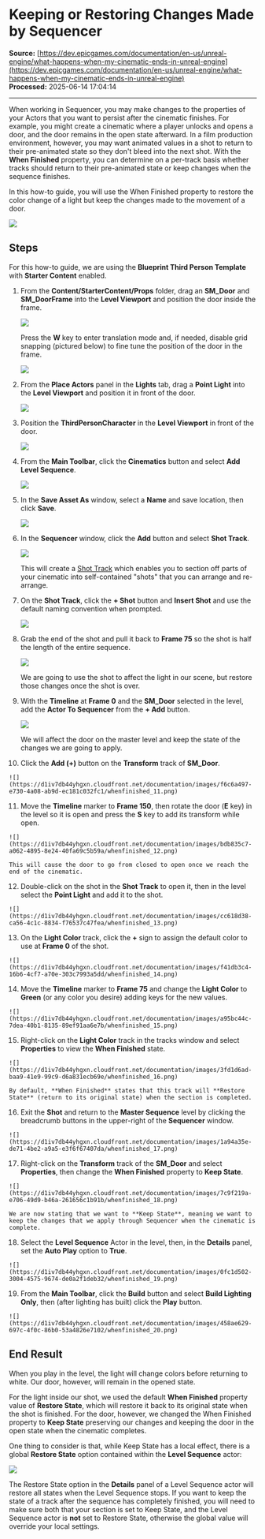 # Keeping or Restoring Changes Made by Sequencer

**Source:** [https://dev.epicgames.com/documentation/en-us/unreal-engine/what-happens-when-my-cinematic-ends-in-unreal-engine](https://dev.epicgames.com/documentation/en-us/unreal-engine/what-happens-when-my-cinematic-ends-in-unreal-engine)  
**Processed:** 2025-06-14 17:04:14

---

When working in Sequencer, you may make changes to the properties of your Actors that you want to persist after the cinematic finishes. For example, you might create a cinematic where a player unlocks and opens a door, and the door remains in the open state afterward. In a film production environment, however, you may want animated values in a shot to return to their pre-animated state so they don't bleed into the next shot. With the **When Finished** property, you can determine on a per-track basis whether tracks should return to their pre-animated state or keep changes when the sequence finishes.

In this how-to guide, you will use the When Finished property to restore the color change of a light but keep the changes made to the movement of a door.

![](https://d1iv7db44yhgxn.cloudfront.net/documentation/images/525bb5f4-0fa7-48eb-914c-85950d1893fb/heroimage.png)

## Steps

For this how-to guide, we are using the **Blueprint Third Person Template** with **Starter Content** enabled.

1.  From the **Content/StarterContent/Props** folder, drag an **SM\_Door** and **SM\_DoorFrame** into the **Level Viewport** and position the door inside the frame.
    
    ![](https://d1iv7db44yhgxn.cloudfront.net/documentation/images/eead49cf-a074-45d6-91b4-7e6ac2bda295/whenfinished_01.png)
    
    Press the **W** key to enter translation mode and, if needed, disable grid snapping (pictured below) to fine tune the position of the door in the frame.
    
    ![](https://d1iv7db44yhgxn.cloudfront.net/documentation/images/83b8abbe-f77b-486c-83eb-ca7c4ae223d1/whenfinished_02.png)
2.  From the **Place Actors** panel in the **Lights** tab, drag a **Point Light** into the **Level Viewport** and position it in front of the door.
    
    ![](https://d1iv7db44yhgxn.cloudfront.net/documentation/images/499c2ffc-b86e-4389-878f-e5f98fd55d29/whenfinished_03.png)
3.  Position the **ThirdPersonCharacter** in the **Level Viewport** in front of the door.
    
    ![](https://d1iv7db44yhgxn.cloudfront.net/documentation/images/36512f19-7f12-4a39-b88f-483a7c141e07/whenfinished_04.png)
4.  From the **Main Toolbar**, click the **Cinematics** button and select **Add Level Sequence**.
    
    ![](https://d1iv7db44yhgxn.cloudfront.net/documentation/images/1745999e-4799-4d30-b812-8dabf47d9868/whenfinished_05.png)
5.  In the **Save Asset As** window, select a **Name** and save location, then click **Save**.
    
    ![](https://d1iv7db44yhgxn.cloudfront.net/documentation/images/b69f9bc7-9da7-4ecb-9cf0-22a5d535792c/whenfinished_06.png)
6.  In the **Sequencer** window, click the **Add** button and select **Shot Track**.
    
    ![](https://d1iv7db44yhgxn.cloudfront.net/documentation/images/9d801310-4631-4a56-bf31-a6653153f870/whenfinished_07.png)
    
    This will create a [Shot Track](/documentation/en-us/unreal-engine/sequences-shots-and-takes-in-unreal-engine) which enables you to section off parts of your cinematic into self-contained "shots" that you can arrange and re-arrange.
    
7.  On the **Shot Track**, click the **\+ Shot** button and **Insert Shot** and use the default naming convention when prompted.
    
    ![](https://d1iv7db44yhgxn.cloudfront.net/documentation/images/782abdc1-f719-4f36-973a-8dadda7340bb/whenfinished_08.png)
8.  Grab the end of the shot and pull it back to **Frame 75** so the shot is half the length of the entire sequence.
    
    ![](https://d1iv7db44yhgxn.cloudfront.net/documentation/images/b2973c1a-8633-4cd2-a304-4431a37bd3f9/whenfinished_09.png)
    
    We are going to use the shot to affect the light in our scene, but restore those changes once the shot is over.
    
9.  With the **Timeline** at **Frame 0** and the **SM\_Door** selected in the level, add the **Actor To Sequencer** from the **\+ Add** button.
    
    ![](https://d1iv7db44yhgxn.cloudfront.net/documentation/images/270ae457-4b5e-459c-95c7-03d2023ec1db/whenfinished_10.png)
    
    We will affect the door on the master level and keep the state of the changes we are going to apply.
    
10.  Click the **Add (+)** button on the **Transform** track of **SM\_Door**.
    
    ![](https://d1iv7db44yhgxn.cloudfront.net/documentation/images/f6c6a497-e730-4a08-ab9d-ec181c032fc1/whenfinished_11.png)
11.  Move the **Timeline** marker to **Frame 150**, then rotate the door (**E** key) in the level so it is open and press the **S** key to add its transform while open.
    
    ![](https://d1iv7db44yhgxn.cloudfront.net/documentation/images/bdb835c7-a062-4895-8e24-40fa69c5b59a/whenfinished_12.png)
    
    This will cause the door to go from closed to open once we reach the end of the cinematic.
    
12.  Double-click on the shot in the **Shot Track** to open it, then in the level select the **Point Light** and add it to the shot.
    
    ![](https://d1iv7db44yhgxn.cloudfront.net/documentation/images/cc618d38-ca56-4c1c-8834-f76537c47fea/whenfinished_13.png)
13.  On the **Light Color** track, click the **+** sign to assign the default color to use at **Frame 0** of the shot.
    
    ![](https://d1iv7db44yhgxn.cloudfront.net/documentation/images/f41db3c4-16b6-4cf7-a70e-303c7993a5dd/whenfinished_14.png)
14.  Move the **Timeline** marker to **Frame 75** and change the **Light Color** to **Green** (or any color you desire) adding keys for the new values.
    
    ![](https://d1iv7db44yhgxn.cloudfront.net/documentation/images/a95bc44c-7dea-40b1-8135-89ef91aa6e7b/whenfinished_15.png)
15.  Right-click on the **Light Color** track in the tracks window and select **Properties** to view the **When Finished** state.
    
    ![](https://d1iv7db44yhgxn.cloudfront.net/documentation/images/3fd1d6ad-baa9-41e9-99c9-d6a831ecb69e/whenfinished_16.png)
    
    By default, **When Finished** states that this track will **Restore State** (return to its original state) when the section is completed.
    
16.  Exit the **Shot** and return to the **Master Sequence** level by clicking the breadcrumb buttons in the upper-right of the **Sequencer** window.
    
    ![](https://d1iv7db44yhgxn.cloudfront.net/documentation/images/1a94a35e-de71-4be2-a9a5-e3f6f67407da/whenfinished_17.png)
17.  Right-click on the **Transform** track of the **SM\_Door** and select **Properties**, then change the **When Finished** property to **Keep State**.
    
    ![](https://d1iv7db44yhgxn.cloudfront.net/documentation/images/7c9f219a-e706-49d9-b46a-261656c1b91b/whenfinished_18.png)
    
    We are now stating that we want to **Keep State**, meaning we want to keep the changes that we apply through Sequencer when the cinematic is complete.
    
18.  Select the **Level Sequence** Actor in the level, then, in the **Details** panel, set the **Auto Play** option to **True**.
    
    ![](https://d1iv7db44yhgxn.cloudfront.net/documentation/images/0fc1d502-3004-4575-9674-de0a2f1deb32/whenfinished_19.png)
19.  From the **Main Toolbar**, click the **Build** button and select **Build Lighting Only**, then (after lighting has built) click the **Play** button.
    
    ![](https://d1iv7db44yhgxn.cloudfront.net/documentation/images/458ae629-697c-4f0c-86b0-53a4826e7102/whenfinished_20.png)

## End Result

When you play in the level, the light will change colors before returning to white. Our door, however, will remain in the opened state.

For the light inside our shot, we used the default **When Finished** property value of **Restore State**, which will restore it back to its original state when the shot is finished. For the door, however, we changed the When Finished property to **Keep State** preserving our changes and keeping the door in the open state when the cinematic completes.

One thing to consider is that, while Keep State has a local effect, there is a global **Restore State** option contained within the **Level Sequence** actor:

![](https://d1iv7db44yhgxn.cloudfront.net/documentation/images/ae031f5b-2c9f-482a-9f61-bcb076a94450/whenfinished_21.png)

The Restore State option in the **Details** panel of a Level Sequence actor will restore all states when the Level Sequence stops. If you want to keep the state of a track after the sequence has completely finished, you will need to make sure both that your section is set to Keep State, and the Level Sequence actor is **not** set to Restore State, otherwise the global value will override your local settings.
